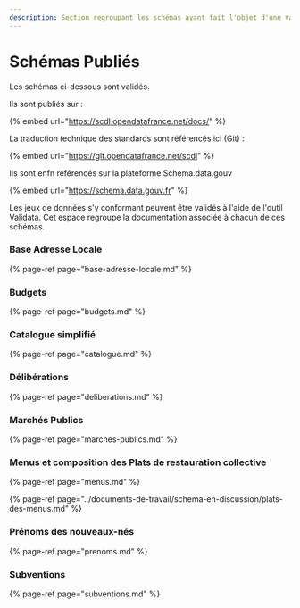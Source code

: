 ```yaml
---
description: Section regroupant les schémas ayant fait l'objet d'une validation
---
```


# Schémas Publiés

Les schémas ci-dessous sont validés. 

Ils sont publiés sur :

{% embed url="https://scdl.opendatafrance.net/docs/" %}

La traduction technique des standards sont référencés ici \(Git\) : 

{% embed url="https://git.opendatafrance.net/scdl" %}

Ils sont enfn référencés sur la plateforme Schema.data.gouv

{% embed url="https://schema.data.gouv.fr" %}

Les jeux de données s'y conformant peuvent être validés à l'aide de l'outil Validata. Cet espace regroupe la documentation associée à chacun de ces schémas.  

### Base Adresse Locale

{% page-ref page="base-adresse-locale.md" %}



### Budgets

{% page-ref page="budgets.md" %}



### Catalogue simplifié

{% page-ref page="catalogue.md" %}



### Délibérations

{% page-ref page="deliberations.md" %}



### Marchés Publics

{% page-ref page="marches-publics.md" %}



### Menus et composition des Plats de restauration collective

{% page-ref page="menus.md" %}

{% page-ref page="../documents-de-travail/schema-en-discussion/plats-des-menus.md" %}



### Prénoms des nouveaux-nés

{% page-ref page="prenoms.md" %}



### Subventions

{% page-ref page="subventions.md" %}





